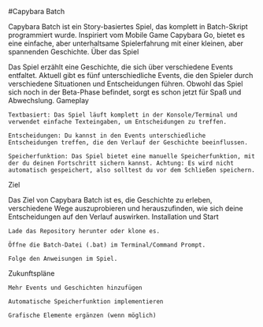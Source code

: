 #Capybara Batch

Capybara Batch ist ein Story-basiertes Spiel, das komplett in Batch-Skript programmiert wurde. Inspiriert vom Mobile Game Capybara Go, bietet es eine einfache, aber unterhaltsame Spielerfahrung mit einer kleinen, aber spannenden Geschichte.
Über das Spiel

Das Spiel erzählt eine Geschichte, die sich über verschiedene Events entfaltet. Aktuell gibt es fünf unterschiedliche Events, die den Spieler durch verschiedene Situationen und Entscheidungen führen. Obwohl das Spiel sich noch in der Beta-Phase befindet, sorgt es schon jetzt für Spaß und Abwechslung.
Gameplay

    Textbasiert: Das Spiel läuft komplett in der Konsole/Terminal und verwendet einfache Texteingaben, um Entscheidungen zu treffen.

    Entscheidungen: Du kannst in den Events unterschiedliche Entscheidungen treffen, die den Verlauf der Geschichte beeinflussen.

    Speicherfunktion: Das Spiel bietet eine manuelle Speicherfunktion, mit der du deinen Fortschritt sichern kannst. Achtung: Es wird nicht automatisch gespeichert, also solltest du vor dem Schließen speichern.

Ziel

Das Ziel von Capybara Batch ist es, die Geschichte zu erleben, verschiedene Wege auszuprobieren und herauszufinden, wie sich deine Entscheidungen auf den Verlauf auswirken.
Installation und Start

    Lade das Repository herunter oder klone es.

    Öffne die Batch-Datei (.bat) im Terminal/Command Prompt.

    Folge den Anweisungen im Spiel.

Zukunftspläne

    Mehr Events und Geschichten hinzufügen

    Automatische Speicherfunktion implementieren

    Grafische Elemente ergänzen (wenn möglich)

